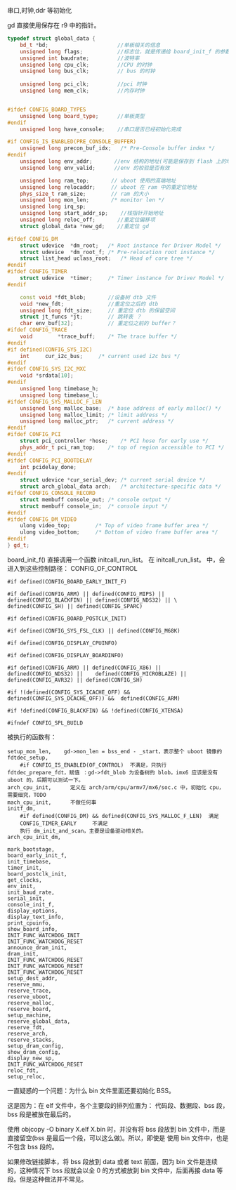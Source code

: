 串口,时钟,ddr 等初始化

gd 直接使用保存在 r9 中的指针。 

```c++
typedef struct global_data {
	bd_t *bd;                      //单板相关的信息
	unsigned long flags;           //标志位，就是传递给 board_init_f 的参数
	unsigned int baudrate;         //波特率
	unsigned long cpu_clk;		   //CPU 的时钟
	unsigned long bus_clk;         // bus 的时钟
	
	unsigned long pci_clk;         //pci 时钟
	unsigned long mem_clk;         //内存时钟


#ifdef CONFIG_BOARD_TYPES
	unsigned long board_type;      //单板类型
#endif
	unsigned long have_console;	   //串口是否已经初始化完成

#if CONFIG_IS_ENABLED(PRE_CONSOLE_BUFFER)
	unsigned long precon_buf_idx;	/* Pre-Console buffer index */
#endif
	unsigned long env_addr;		  //env 结构的地址(可能是保存到 flash 上的地址)
	unsigned long env_valid;	  //env 的校验是否有效

	unsigned long ram_top;		 // uboot 使用的高端地址
	unsigned long relocaddr;	 // uboot 在 ram 中的重定位地址
	phys_size_t ram_size;		 // ram 的大小
	unsigned long mon_len;		 /* monitor len */
	unsigned long irq_sp;		 
	unsigned long start_addr_sp;	//栈指针开始地址
	unsigned long reloc_off;       //重定位偏移项
	struct global_data *new_gd;	   //重定位 gd

#ifdef CONFIG_DM
	struct udevice	*dm_root;	/* Root instance for Driver Model */
	struct udevice	*dm_root_f;	/* Pre-relocation root instance */
	struct list_head uclass_root;	/* Head of core tree */
#endif
#ifdef CONFIG_TIMER
	struct udevice	*timer;		/* Timer instance for Driver Model */
#endif

	const void *fdt_blob;		//设备树 dtb 文件
	void *new_fdt;			 	//重定位之后的 dtb
	unsigned long fdt_size;		// 重定位 dtb 的保留空间
	struct jt_funcs *jt;		// 跳转表 ？
	char env_buf[32];		    // 重定位之前的 buffer？
#ifdef CONFIG_TRACE
	void		*trace_buff;	/* The trace buffer */
#endif
#if defined(CONFIG_SYS_I2C)
	int		cur_i2c_bus;	 /* current used i2c bus */
#endif
#ifdef CONFIG_SYS_I2C_MXC
	void *srdata[10];
#endif
	unsigned long timebase_h;
	unsigned long timebase_l;
#ifdef CONFIG_SYS_MALLOC_F_LEN
	unsigned long malloc_base;	/* base address of early malloc() */
	unsigned long malloc_limit;	/* limit address */
	unsigned long malloc_ptr;	/* current address */
#endif
#ifdef CONFIG_PCI
	struct pci_controller *hose;	/* PCI hose for early use */
	phys_addr_t pci_ram_top;	/* top of region accessible to PCI */
#endif
#ifdef CONFIG_PCI_BOOTDELAY
	int pcidelay_done;
#endif
	struct udevice *cur_serial_dev;	/* current serial device */
	struct arch_global_data arch;	/* architecture-specific data */
#ifdef CONFIG_CONSOLE_RECORD
	struct membuff console_out;	/* console output */
	struct membuff console_in;	/* console input */
#endif
#ifdef CONFIG_DM_VIDEO
	ulong video_top;		/* Top of video frame buffer area */
	ulong video_bottom;		/* Bottom of video frame buffer area */
#endif
} gd_t;
```


board_init_f() 直接调用一个函数 initcall_run_list。
在 initcall_run_list。 中，会进入到这些控制路径：
	CONFIG_OF_CONTROL

	#if defined(CONFIG_BOARD_EARLY_INIT_F)

	#if defined(CONFIG_ARM) || defined(CONFIG_MIPS) || defined(CONFIG_BLACKFIN) || defined(CONFIG_NDS32) || \
	defined(CONFIG_SH) || defined(CONFIG_SPARC)

	#if defined(CONFIG_BOARD_POSTCLK_INIT)

	#if defined(CONFIG_SYS_FSL_CLK) || defined(CONFIG_M68K)

	#if defined(CONFIG_DISPLAY_CPUINFO)

	#if defined(CONFIG_DISPLAY_BOARDINFO)

	#if defined(CONFIG_ARM) || defined(CONFIG_X86) || defined(CONFIG_NDS32) ||    defined(CONFIG_MICROBLAZE) || defined(CONFIG_AVR32) || defined(CONFIG_SH)

	#if !(defined(CONFIG_SYS_ICACHE_OFF) && defined(CONFIG_SYS_DCACHE_OFF)) &&  defined(CONFIG_ARM)

	#if !defined(CONFIG_BLACKFIN) && !defined(CONFIG_XTENSA)

	#ifndef CONFIG_SPL_BUILD

被执行的函数有：

	setup_mon_len,    gd->mon_len = bss_end - _start，表示整个 uboot 镜像的
	fdtdec_setup,     
		#if CONFIG_IS_ENABLED(OF_CONTROL)  不满足，只执行 fdtdec_prepare_fdt，赋值 ：gd->fdt_blob 为设备树的 blob，imx6 应该是没有 uboot 的，后期可以测试一下。  
	arch_cpu_init,      定义在 arch/arm/cpu/armv7/mx6/soc.c 中，初始化 cpu，需要细究，TODO
 	mach_cpu_init,      不做任何事
 	initf_dm,           
		#if defined(CONFIG_DM) && defined(CONFIG_SYS_MALLOC_F_LEN)  满足
		CONFIG_TIMER_EARLY     不满足
		执行 dm_init_and_scan，主要是设备驱动相关的。 
 	arch_cpu_init_dm,
	 	
 	mark_bootstage,
	board_early_init_f,
	init_timebase,
	timer_init,
	board_postclk_init,
	get_clocks,
	env_init,
	init_baud_rate,
	serial_init,
	console_init_f,
	display_options,
	display_text_info,
	print_cpuinfo,
	show_board_info,
	INIT_FUNC_WATCHDOG_INIT
	INIT_FUNC_WATCHDOG_RESET
	announce_dram_init,
	dram_init,
	INIT_FUNC_WATCHDOG_RESET
	INIT_FUNC_WATCHDOG_RESET
	INIT_FUNC_WATCHDOG_RESET
	setup_dest_addr,
	reserve_mmu,
	reserve_trace,
	reserve_uboot,
	reserve_malloc,
	reserve_board,
	setup_machine,
	reserve_global_data,
	reserve_fdt,
	reserve_arch,
	reserve_stacks,
	setup_dram_config,
	show_dram_config,
	display_new_sp,
	INIT_FUNC_WATCHDOG_RESET
	reloc_fdt,
	setup_reloc,








一直疑惑的一个问题：为什么 bin 文件里面还要初始化 BSS。  

这是因为：在 elf 文件中，各个主要段的排列位置为： 代码段、数据段、bss 段，bss 段是被放在最后的。 

使用 objcopy -O binary X.elf X.bin  时，并没有将 bss 段放到 bin 文件中，而是直接留空(bss 是最后一个段，可以这么做)。所以，即使是
使用 bin 文件中，也是不包含 bss 段的。    

如果修改链接脚本，将 bss 段放到 data 或者 text 前面，因为 bin 文件是连续的，这种情况下 bss 段就会以全 0 的方式被放到
bin 文件中，后面再接 data 等段。但是这种做法并不常见。     


